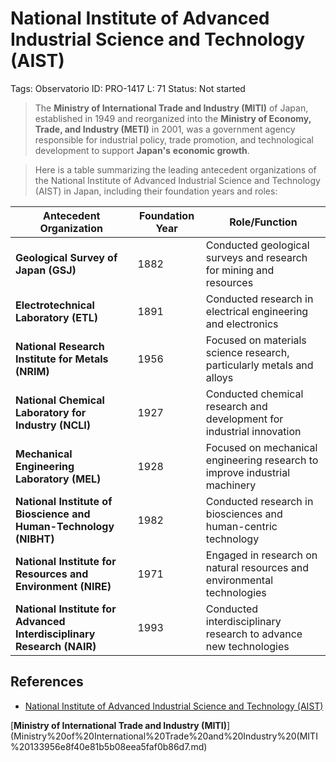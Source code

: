 # National Institute of Advanced Industrial Science and Technology (AIST)

Tags: Observatorio
ID: PRO-1417
L: 71
Status: Not started

> The **Ministry of International Trade and Industry (MITI)** of Japan, established in 1949 and reorganized into the **Ministry of Economy, Trade, and Industry (METI)** in 2001, was a government agency responsible for industrial policy, trade promotion, and technological development to support **Japan's** **economic growth**.
> 

> Here is a table summarizing the leading antecedent organizations of the National Institute of Advanced Industrial Science and Technology (AIST) in Japan, including their foundation years and roles:
> 

| **Antecedent Organization** | **Foundation Year** | **Role/Function** |
| --- | --- | --- |
| **Geological Survey of Japan (GSJ)** | 1882 | Conducted geological surveys and research for mining and resources |
| **Electrotechnical Laboratory (ETL)** | 1891 | Conducted research in electrical engineering and electronics |
| **National Research Institute for Metals (NRIM)** | 1956 | Focused on materials science research, particularly metals and alloys |
| **National Chemical Laboratory for Industry (NCLI)** | 1927 | Conducted chemical research and development for industrial innovation |
| **Mechanical Engineering Laboratory (MEL)** | 1928 | Focused on mechanical engineering research to improve industrial machinery |
| **National Institute of Bioscience and Human-Technology (NIBHT)** | 1982 | Conducted research in biosciences and human-centric technology |
| **National Institute for Resources and Environment (NIRE)** | 1971 | Engaged in research on natural resources and environmental technologies |
| **National Institute for Advanced Interdisciplinary Research (NAIR)** | 1993 | Conducted interdisciplinary research to advance new technologies |

## References

- [National Institute of Advanced Industrial Science and Technology (AIST)](https://www.aist.go.jp/index_en.html)

[**Ministry of International Trade and Industry (MITI)**](Ministry%20of%20International%20Trade%20and%20Industry%20(MITI%20133956e8f40e81b5b08eea5faf0b86d7.md)